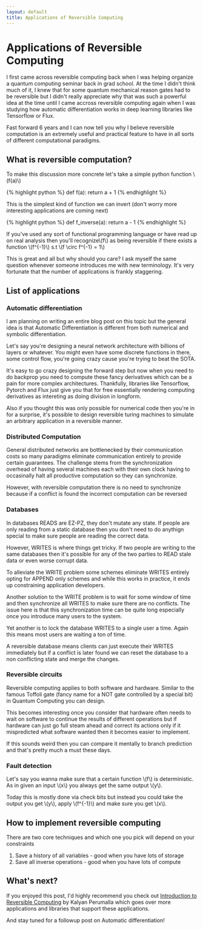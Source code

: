 ```yaml
---
layout: default
title: Applications of Reversible Computing
---
```


# Applications of Reversible Computing

I first came across reversible computing back when I was helping organize a quantum computing seminar back in grad school. At the time I didn't think much of it, I knew that for some quantum mechanical reason gates had to be reversible but I didn't really appreciate why that was such a powerful idea at the time until I came accross reversible computing again when I was studying how automatic differentiation works in deep learning libraries like Tensorflow or Flux.

Fast forward 6 years and I can now tell you why I believe reversible computation is an extremely useful and practical feature to have in all sorts of different computational paradigms.

## What is reversible computation?

To make this discussion more concrete let's take a simple python function \\(f(a)\\)

{% highlight python %}
def f(a):
    return a + 1
{% endhighlight %}

This is the simplest kind of function we can invert (don't worry more interesting applications are coming next)

{% highlight python %}
def f_inverse(a):
    return a - 1
{% endhighlight %}


If you've used any sort of functional programming language or have read up on real analysis then you'll recognize\\(f\\) as being reversible if there exists a function \\(f^{-1}\\) s.t \\(f \circ f^{-1} = 1\\)

This is great and all but why should you care? I ask myself the same question whenever someone introduces me with new terminology. It's very fortunate that the number of applications is frankly staggering.

## List of applications

### Automatic differentiation

I am planning on writing an entire blog post on this topic but the general idea is that Automatic Differentiation is different from both numerical and symbolic differentiation.

Let's say you're designing a neural network architecture with billions of layers or whatever. You might even have some discrete functions in there, some control flow, you're going crazy cause you're trying to beat the SOTA.

It's easy to go crazy designing the forward step but now when you need to do backprop you need to compute these fancy derivatives which can be a pain for more complex architectures. Thankfully, libraries like Tensorflow, Pytorch and Flux just give you that for free essentially rendering computing derivatives as intereting as doing division in longform.

Also if you thought this was only possible for numerical code then you're in for a surprise, it's possible to design reversible turing machines to simulate an arbitrary application in a reversible manner.

### Distributed Computation

General distributed networks are bottlenecked by their communication costs so many paradigms eliminate communication entirely to provide certain guarantees. The challenge stems from the synchronization overhead of having several machines each with their own clock having to occasinally halt all productive computation so they can synchronize.

However, with reversible computation there is no need to synchronize because if a conflict is found the incorrect computation can be reversed

### Databases

In databases READS are EZ-PZ, they don't mutate any state. If people are only reading from a static database then you don't need to do anythign special to make sure people are reading the correct data.

However, WRITES is where things get tricky. If two people are writing to the same databases then it's possible for any of the two parties to READ stale data or even worse corrupt data.

To alleviate the WRITE problem some schemes eliminate WRITES entirely opting for APPEND only schemes and while this works in practice, it ends up constraining application developers.

Another solution to the WRITE problem is to wait for some window of time and then synchronize all WRITES to make sure there are no conflicts. The issue here is that this synchronization time can be quite long especially once you introduce many users to the system.

Yet another is to lock the database WRITES to a single user a time. Again this means most users are waiting a ton of time.

A reversible database means clients can just execute their WRITES immediately but if a conflict is later found we can reset the database to a non conflicting state and merge the changes.

### Reversible circuits

Reversible computing applies to both software and hardware. Similar to the famous Toffoli gate (fancy name for a NOT gate controlled by a special bit) in Quantum Computing you can design.

This becomes interesting once you consider that hardware often needs to wait on software to continue the results of different operations but if hardware can just go full steam ahead and correct its actions only if it mispredicted what software wanted then it becomes easier to implement.

If this sounds weird then you can compare it mentally to branch prediction and that's pretty much a must these days.


### Fault detection
Let's say you wanna make sure that a certain function \\(f\\) is deterministic. As in given an input \\(x\\) you always get the same output \\(y\\).

Today this is mostly done via check bits but instead you could take the output you get \\(y\\), apply \\(f^{-1}\\) and make sure you get \\(x\\).
 
## How to implement reversible computing

There are two core techniques and which one you pick will depend on your constraints 
1. Save a history of all variables - good when you have lots of storage
2. Save all inverse operations - good when you have lots of compute

## What's next?

If you enjoyed this post, I'd highly recommend you check out [Introduction to Reversible Computing](https://www.amazon.com/Introduction-Reversible-Computing-Chapman-Computational/dp/1439873402/ref=sr_1_1?keywords=reversible+computing&qid=1565943389&s=gateway&sr=8-1) by Kalyan Perumalla which goes over more applications and libraries that support these applications.

And stay tuned for a followup post on Automatic differentiation!